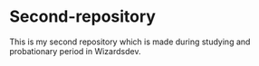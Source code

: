 # Second-repository
This is my second repository which is made during studying and probationary period in Wizardsdev.
